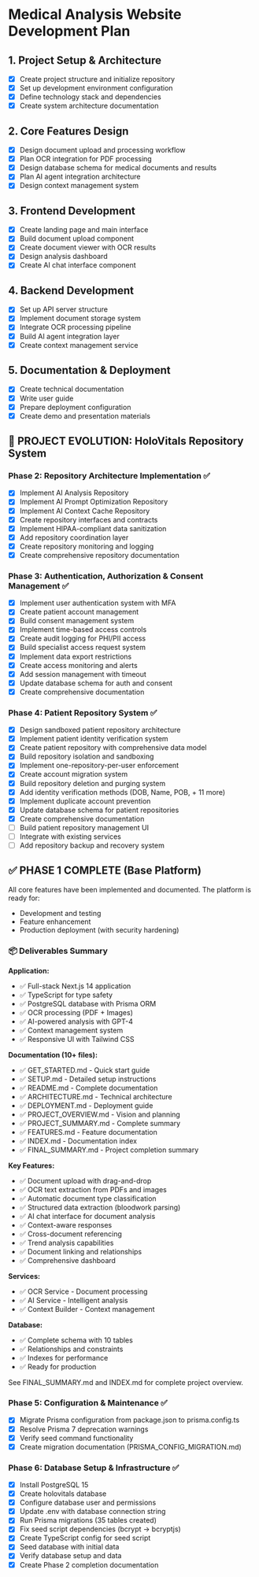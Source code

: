 # Medical Analysis Website Development Plan

## 1. Project Setup & Architecture
- [x] Create project structure and initialize repository
- [x] Set up development environment configuration
- [x] Define technology stack and dependencies
- [x] Create system architecture documentation

## 2. Core Features Design
- [x] Design document upload and processing workflow
- [x] Plan OCR integration for PDF processing
- [x] Design database schema for medical documents and results
- [x] Plan AI agent integration architecture
- [x] Design context management system

## 3. Frontend Development
- [x] Create landing page and main interface
- [x] Build document upload component
- [x] Create document viewer with OCR results
- [x] Design analysis dashboard
- [x] Create AI chat interface component

## 4. Backend Development
- [x] Set up API server structure
- [x] Implement document storage system
- [x] Integrate OCR processing pipeline
- [x] Build AI agent integration layer
- [x] Create context management service

## 5. Documentation & Deployment
- [x] Create technical documentation
- [x] Write user guide
- [x] Prepare deployment configuration
- [x] Create demo and presentation materials

## 🔄 PROJECT EVOLUTION: HoloVitals Repository System

### Phase 2: Repository Architecture Implementation ✅
- [x] Implement AI Analysis Repository
- [x] Implement AI Prompt Optimization Repository
- [x] Implement AI Context Cache Repository
- [x] Create repository interfaces and contracts
- [x] Implement HIPAA-compliant data sanitization
- [x] Add repository coordination layer
- [x] Create repository monitoring and logging
- [x] Create comprehensive repository documentation

### Phase 3: Authentication, Authorization &amp; Consent Management ✅
- [x] Implement user authentication system with MFA
- [x] Create patient account management
- [x] Build consent management system
- [x] Implement time-based access controls
- [x] Create audit logging for PHI/PII access
- [x] Build specialist access request system
- [x] Implement data export restrictions
- [x] Create access monitoring and alerts
- [x] Add session management with timeout
- [x] Update database schema for auth and consent
- [x] Create comprehensive documentation

### Phase 4: Patient Repository System ✅
- [x] Design sandboxed patient repository architecture
- [x] Implement patient identity verification system
- [x] Create patient repository with comprehensive data model
- [x] Build repository isolation and sandboxing
- [x] Implement one-repository-per-user enforcement
- [x] Create account migration system
- [x] Build repository deletion and purging system
- [x] Add identity verification methods (DOB, Name, POB, + 11 more)
- [x] Implement duplicate account prevention
- [x] Update database schema for patient repositories
- [x] Create comprehensive documentation
- [ ] Build patient repository management UI
- [ ] Integrate with existing services
- [ ] Add repository backup and recovery system

## ✅ PHASE 1 COMPLETE (Base Platform)

All core features have been implemented and documented. The platform is ready for:
- Development and testing
- Feature enhancement
- Production deployment (with security hardening)

### 📦 Deliverables Summary

**Application:**
- ✅ Full-stack Next.js 14 application
- ✅ TypeScript for type safety
- ✅ PostgreSQL database with Prisma ORM
- ✅ OCR processing (PDF + Images)
- ✅ AI-powered analysis with GPT-4
- ✅ Context management system
- ✅ Responsive UI with Tailwind CSS

**Documentation (10+ files):**
- ✅ GET_STARTED.md - Quick start guide
- ✅ SETUP.md - Detailed setup instructions
- ✅ README.md - Complete documentation
- ✅ ARCHITECTURE.md - Technical architecture
- ✅ DEPLOYMENT.md - Deployment guide
- ✅ PROJECT_OVERVIEW.md - Vision and planning
- ✅ PROJECT_SUMMARY.md - Complete summary
- ✅ FEATURES.md - Feature documentation
- ✅ INDEX.md - Documentation index
- ✅ FINAL_SUMMARY.md - Project completion summary

**Key Features:**
- ✅ Document upload with drag-and-drop
- ✅ OCR text extraction from PDFs and images
- ✅ Automatic document type classification
- ✅ Structured data extraction (bloodwork parsing)
- ✅ AI chat interface for document analysis
- ✅ Context-aware responses
- ✅ Cross-document referencing
- ✅ Trend analysis capabilities
- ✅ Document linking and relationships
- ✅ Comprehensive dashboard

**Services:**
- ✅ OCR Service - Document processing
- ✅ AI Service - Intelligent analysis
- ✅ Context Builder - Context management

**Database:**
- ✅ Complete schema with 10 tables
- ✅ Relationships and constraints
- ✅ Indexes for performance
- ✅ Ready for production

See FINAL_SUMMARY.md and INDEX.md for complete project overview.

   ### Phase 5: Configuration & Maintenance ✅
   - [x] Migrate Prisma configuration from package.json to prisma.config.ts
   - [x] Resolve Prisma 7 deprecation warnings
   - [x] Verify seed command functionality
   - [x] Create migration documentation (PRISMA_CONFIG_MIGRATION.md)
   ### Phase 6: Database Setup & Infrastructure ✅
   - [x] Install PostgreSQL 15
   - [x] Create holovitals database
   - [x] Configure database user and permissions
   - [x] Update .env with database connection string
   - [x] Run Prisma migrations (35 tables created)
   - [x] Fix seed script dependencies (bcrypt → bcryptjs)
   - [x] Create TypeScript config for seed script
   - [x] Seed database with initial data
   - [x] Verify database setup and data
   - [x] Create Phase 2 completion documentation
